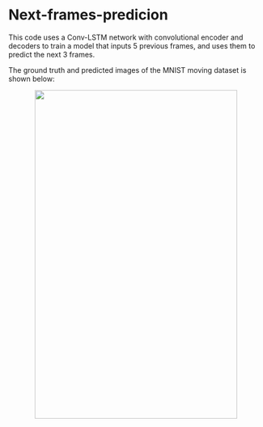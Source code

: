 # Next-frames-predicion
This code uses a Conv-LSTM network with convolutional encoder and decoders to train a model that inputs 5 previous frames, and uses them to predict the next 3 frames. 

The ground truth and predicted images of the MNIST moving dataset is shown below:

<p align="center">
  <img width="400" height="650" src="https://user-images.githubusercontent.com/97519387/195119113-015d1735-ef46-41ec-8904-3c0044e60c67.png">
</p>
